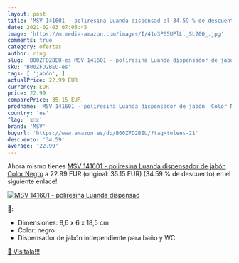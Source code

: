 ```yaml
---
layout: post
title: 'MSV 141601 - poliresina Luanda dispensad al 34.59 % de descuento'
date: 2021-02-03 07:05:45
image: 'https://m.media-amazon.com/images/I/41o3P65UPlL._SL200_.jpg'
comments: true
category: ofertas
author: ring
slug: 'B00ZFD2BEU-es MSV 141601 - poliresina Luanda dispensador de jabón Color...'
sku: 'B00ZFD2BEU-es'
tags: [ 'jabón', ]
actualPrice: 22.99 EUR
currency: EUR
price: 22.99
comparePrice: 35.15 EUR
prodname: 'MSV 141601 - poliresina Luanda dispensador de jabón  Color Negro'
country: 'es'
flag: '🇪🇸'
brand: 'MSV'
buyurl: 'https://www.amazon.es/dp/B00ZFD2BEU/?tag=tolees-21'
descuento: '34.59'
average: '22.99'
---
```


Ahora mismo tienes [MSV 141601 - poliresina Luanda dispensador de jabón  Color Negro](https://www.amazon.es/dp/B00ZFD2BEU/?tag=tolees-21) a 22.99 EUR (original: 35.15 EUR) (34.59 %  de descuento) en el siguiente enlace!

[![MSV 141601 - poliresina Luanda dispensad](https://m.media-amazon.com/images/I/41o3P65UPlL._SL200_.jpg)](https://www.amazon.es/dp/B00ZFD2BEU/?tag=tolees-21)

🔎:

- Dimensiones: 8,6 x 6 x 18,5 cm
- Color: negro
- Dispensador de jabón independiente para baño y WC

[🛒 Visítala!!!](https://www.amazon.es/dp/B00ZFD2BEU/?tag=tolees-21)
